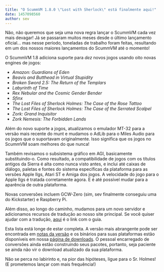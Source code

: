 ```yaml
---
title: "O ScummVM 1.8.0 \"Lost with Sherlock\" está finalmente aqui!"
date: 1457098560
author: sev
---
```


Não, não queremos que seja uma nova regra lançar o ScummVM cada vez mais devagar! Já se passaram muitos meses desde o último lançamento oficial... mas nesse período, toneladas de trabalho foram feitas, resultando em um dos nossos maiores lançamentos do ScummVM até o momento!

O ScummVM 1.8 adiciona suporte para *dez* novos jogos usando oito novas engines de jogos:

*   *Amazon: Guardians of Eden*
*   *Beavis and Butthead in Virtual Stupidity*
*   *Broken Sword 2.5: The Return of the Templars*
*   *Labyrinth of Time*
*   *Rex Nebular and the Cosmic Gender Bender*
*   *Sfinx*
*   *The Lost Files of Sherlock Holmes: The Case of the Rose Tattoo*
*   *The Lost Files of Sherlock Holmes: The Case of the Serrated Scalpel*
*   *Zork: Grand Inquisitor*
*   *Zork Nemesis: The Forbidden Lands*

Além do novo suporte a jogos, atualizamos o emulador MT-32 para a versão mais recente do munt e mudamos o AdLib para o Miles Audio para os jogos que o suportavam originalmente. Isso significa que os jogos no ScummVM soam melhores do que nunca!

Também revisamos o subsistema gráfico em AGI, basicamente substituindo-o. Como resultado, a compatibilidade de jogos com os títulos antigos da Sierra é alta como nunca visto antes, e inclui até caixas de diálogo, paletas e fontes do sistema específicas da plataforma para as versões Apple IIgs, Atari ST e Amiga dos jogos. A velocidade do jogo para o Apple IIgs é tratada corretamente agora. E é até possível mudar para a aparência de outra plataforma.

Novas conversões incluem GCW-Zero (sim, sev finalmente conseguiu uma do Kickstarter) e Raspberry Pi.

Além disso, ao longo do caminho, mudamos para um novo servidor e adicionamos recursos de tradução ao nosso site principal. Se você quiser ajudar com a tradução, [aqui](http://wiki.scummvm.org/index.php/HOWTO-Translate_ScummVM_Web_Site) é o link com o guia.

Esta lista está longe de estar completa. A versão mais abrangente pode ser encontrada em [notas da versão](/frs/scummvm/1.8.0/ReleaseNotes) e os binários para suas plataformas estão disponíveis em nossa [página de downloads](/downloads/). O pessoal encarregado de conversões ainda estão construindo seus pacotes, portanto, seja paciente se ainda não vir o download atualizado da sua plataforma.

Não se perca no labirinto e, na pior das hipóteses, ligue para o Sr. Holmes! (E prometemos lançar com mais frequência!)
